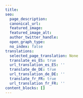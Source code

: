 ```yaml
---
title:
seo:
  page_description:
  canonical_url:
  featured_image:
  featured_image_alt:
  author_twitter_handle:
  open_graph_type:
  no_index: false
translations:
  selected_page_translation: None
  translate_es_ES: true
  url_translation_es_ES: ''
  translate_de_DE: true
  url_translation_de_DE: ''
  translate_fr_FR: true
  url_translation_fr_FR: ''
content_blocks: []
---
```

